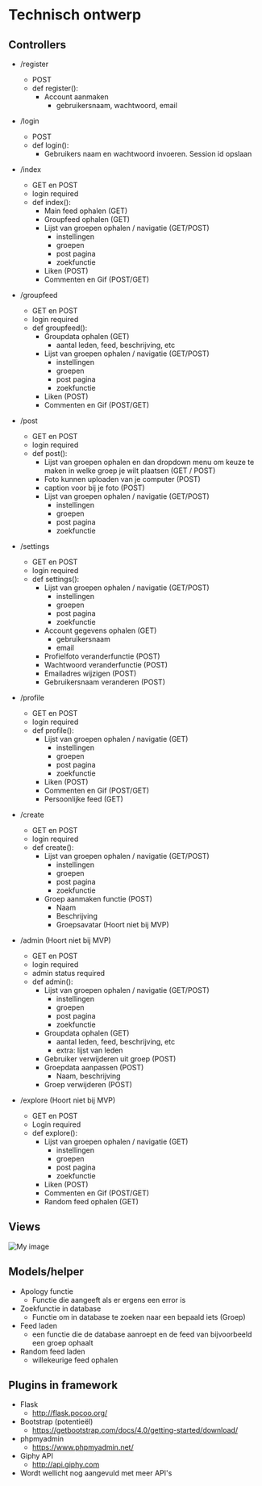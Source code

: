 # Technisch ontwerp

## Controllers
- /register
  - POST
  - def register():
    - Account aanmaken
      - gebruikersnaam, wachtwoord, email

- /login
  - POST
  - def login():
    - Gebruikers naam en wachtwoord invoeren. Session id opslaan

- /index
  - GET en POST
  - login required
  - def index():
    - Main feed ophalen (GET)
    - Groupfeed ophalen (GET)
    - Lijst van groepen ophalen / navigatie (GET/POST)
      - instellingen
      - groepen
      - post pagina
      - zoekfunctie
    - Liken (POST)
    - Commenten en Gif (POST/GET)

- /groupfeed
  - GET en POST
  - login required
  - def groupfeed():
    - Groupdata ophalen (GET)
      - aantal leden, feed, beschrijving, etc
    - Lijst van groepen ophalen / navigatie (GET/POST)
      - instellingen
      - groepen
      - post pagina
      - zoekfunctie
    - Liken (POST)
    - Commenten en Gif (POST/GET)

- /post
  - GET en POST
  - login required
  - def post():
    - Lijst van groepen ophalen en dan dropdown menu om keuze te maken in welke groep je wilt plaatsen (GET / POST)
    - Foto kunnen uploaden van je computer (POST)
    - caption voor bij je foto (POST)
    - Lijst van groepen ophalen / navigatie (GET/POST)
      - instellingen
      - groepen
      - post pagina
      - zoekfunctie
    
- /settings
  - GET en POST
  - login required
  - def settings():
    - Lijst van groepen ophalen / navigatie (GET/POST)
      - instellingen
      - groepen
      - post pagina
      - zoekfunctie
    - Account gegevens ophalen (GET)
      - gebruikersnaam
      - email
    - Profielfoto veranderfunctie (POST)
    - Wachtwoord veranderfunctie (POST)
    - Emailadres wijzigen (POST)
    - Gebruikersnaam veranderen (POST)
  
- /profile
  - GET en POST
  - login required
  - def profile():
    - Lijst van groepen ophalen / navigatie (GET)
      - instellingen
      - groepen
      - post pagina
      - zoekfunctie
    - Liken (POST)
    - Commenten en Gif (POST/GET)
    - Persoonlijke feed (GET)

- /create
  - GET en POST
  - login required
  - def create():
    - Lijst van groepen ophalen / navigatie (GET/POST)
      - instellingen
      - groepen
      - post pagina
      - zoekfunctie
    - Groep aanmaken functie (POST)
      - Naam
      - Beschrijving
      - Groepsavatar (Hoort niet bij MVP)

- /admin (Hoort niet bij MVP)
  - GET en POST
  - login required
  - admin status required
  - def admin():
    - Lijst van groepen ophalen / navigatie (GET/POST)
      - instellingen
      - groepen
      - post pagina
      - zoekfunctie
    - Groupdata ophalen (GET)
      - aantal leden, feed, beschrijving, etc
      - extra: lijst van leden
    - Gebruiker verwijderen uit groep (POST)
    - Groepdata aanpassen (POST)
      - Naam, beschrijving
    - Groep verwijderen (POST)
    
- /explore (Hoort niet bij MVP)
  - GET en POST
  - Login required
  - def explore():
    - Lijst van groepen ophalen / navigatie (GET)
      - instellingen
      - groepen
      - post pagina
      - zoekfunctie
    - Liken (POST)
    - Commenten en Gif (POST/GET)
    - Random feed ophalen (GET)

## Views 
![My image](https://github.com/Zjoerdie/UvAgram/blob/master/pictures/prototype_website.jpg?raw=true "hoi")

## Models/helper
- Apology functie
  - Functie die aangeeft als er ergens een error is
- Zoekfunctie in database
  - Functie om in database te zoeken naar een bepaald iets (Groep)
- Feed laden 
  - een functie die de database aanroept en de feed van bijvoorbeeld een groep ophaalt
- Random feed laden
  - willekeurige feed ophalen
  
## Plugins in framework
- Flask
  - http://flask.pocoo.org/
- Bootstrap (potentieël)
  - https://getbootstrap.com/docs/4.0/getting-started/download/ 
- phpmyadmin
  - https://www.phpmyadmin.net/
- Giphy API
  - http://api.giphy.com 
- Wordt wellicht nog aangevuld met meer API's
